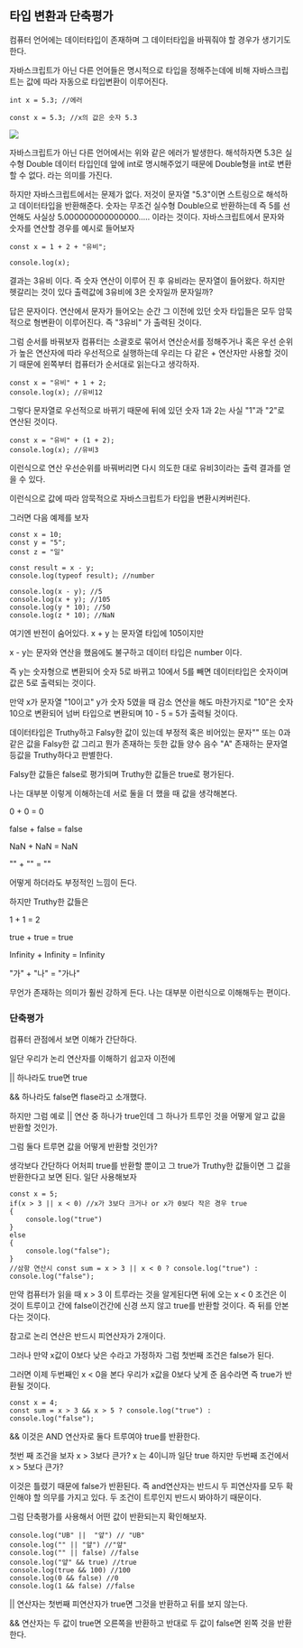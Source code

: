 ## 타입 변환과 단축평가

컴퓨터 언어에는 데이터타입이 존재하며 그 데이터타입을 바꿔줘야 할 경우가 생기기도한다.

자바스크립트가 아닌 다른 언어들은 명시적으로 타입을 정해주는데에 비해 자바스크립트는 값에 따라 자동으로 타입변환이 이루어진다. 

```
int x = 5.3; //에러
```

```
const x = 5.3; //x의 값은 숫자 5.3
```

![](C:\Users\YUBI\Documents\GitHub\README-REPO\Image\DataType.PNG)

자바스크립트가 아닌 다른 언어에서는 위와 같은 에러가 발생한다. 해석하자면 5.3은 실수형 Double 데이터 타입인데 앞에 int로 명시해주었기 때문에 Double형을 int로 변환할 수 없다. 라는 의미를 가진다.

하지만 자바스크립트에서는 문제가 없다. 저것이 문자열 "5.3"이면 스트링으로 해석하고 데이터타입을 반환해준다. 숫자는 무조건 실수형 Double으로 반환하는데 즉 5를 선언해도 사실상 5.000000000000000..... 이라는 것이다. 자바스크립트에서 문자와 숫자를 연산할 경우를 예시로 들어보자

```
const x = 1 + 2 + "유비";

console.log(x);
```

결과는 3유비 이다.  즉 숫자 연산이 이루어 진 후 유비라는 문자열이 들어왔다. 하지만 헷갈리는 것이 있다 출력값에 3유비에 3은 숫자일까 문자일까? 

답은 문자이다. 연산에서 문자가 들어오는 순간 그 이전에 있던 숫자 타입들은 모두 암묵적으로 형변환이 이루어진다. 즉 "3유비" 가 출력된 것이다.

그럼 순서를 바꿔보자 컴퓨터는 소괄호로 묶어서 연산순서를 정해주거나 혹은 우선 순위가 높은 연산자에 따라 우선적으로 실행하는데 우리는 다 같은 + 연산자만 사용할 것이기 때문에 왼쪽부터 컴퓨터가 순서대로 읽는다고 생각하자.

```
const x = "유비" + 1 + 2;
console.log(x); //유비12
```

그렇다 문자열로 우선적으로 바뀌기 때문에 뒤에 있던 숫자 1과 2는 사실 "1"과 "2"로 연산된 것이다.

```
const x = "유비" + (1 + 2);
console.log(x); //유비3
```

이런식으로 연산 우선순위를 바꿔버리면 다시 의도한 대로 유비3이라는 출력 결과를 얻을 수 있다.

이런식으로 값에 따라 암묵적으로 자바스크립트가 타입을 변환시켜버린다.

그러면 다음 예제를 보자

```
const x = 10;
const y = "5";
const z = "일"

const result = x - y;
console.log(typeof result); //number

console.log(x - y); //5
console.log(x + y); //105
console.log(y * 10); //50
console.log(z * 10); //NaN
```

여기엔 반전이 숨어있다. x + y 는 문자열 타입에 105이지만

x - y는 문자와 연산을 했음에도 불구하고 데이터 타입은 number 이다.

즉 y는 숫자형으로 변환되어 숫자 5로 바뀌고 10에서 5를 빼면 데이터타입은 숫자이며 값은 5로 출력되는 것이다.

만약 x가 문자열 "10이고" y가 숫자 5였을 때 감소 연산을 해도 마찬가지로 "10"은 숫자 10으로 변환되어 넘버 타입으로 변환되며 10 - 5 = 5가 출력될 것이다.

데이터타입은 Truthy하고 Falsy한 값이 있는데 부정적 혹은 비어있는 문자"" 또는 0과 같은 값을 Falsy한 값 그리고 뭔가 존재하는 듯한 값들 양수 음수 "A" 존재하는 문자열 등값을 Truthy하다고 판별한다.

Falsy한 값들은 false로 평가되며 Truthy한 값들은 true로 평가된다. 

나는 대부분 이렇게 이해하는데 서로 둘을 더 했을 때 값을 생각해본다.

0 + 0 = 0

false + false = false

NaN + NaN = NaN

"" + "" = ""

어떻게 하더라도 부정적인 느낌이 든다.

하지만 Truthy한 값들은

1 + 1 = 2

true + true = true

Infinity + Infinity = Infinity

"가" + "나" = "가나"

무언가 존재하는 의미가 훨씬 강하게 든다. 나는 대부분 이런식으로 이해해두는 편이다.

### 단축평가

컴퓨터 관점에서 보면 이해가 간단하다.

일단 우리가 논리 연산자를 이해하기 쉽고자 이전에 

|| 하나라도 true면 true

&& 하나라도 false면 flase라고 소개했다.

하지만 그럼 예로 || 연산 중 하나가 true인데 그 하나가 트루인 것을 어떻게 알고 값을 반환할 것인가.

그럼 둘다 트루면 값을 어떻게 반환할 것인가?

생각보다 간단하다 어처피 true를 반환할 뿐이고 그 true가 Truthy한 값들이면 그 값을 반환한다고 보면 된다. 일단 사용해보자

```
const x = 5;
if(x > 3 || x < 0) //x가 3보다 크거나 or x가 0보다 작은 경우 true
{
	console.log("true")
}
else
{
	console.log("false");
}
//삼항 연산시 const sum = x > 3 || x < 0 ? console.log("true") : console.log("false");
```

만약 컴퓨터가 읽을 때 x > 3 이 트루라는 것을 알게된다면 뒤에 오는 x < 0 조건은 이것이 트루이고 간에 false이건간에 신경 쓰지 않고 true를 반환할 것이다. 즉 뒤를 안본다는 것이다.

참고로 논리 연산은 반드시 피연산자가 2개이다.

그러나 만약 x값이 0보다 낮은 수라고 가정하자 그럼 첫번째 조건은 false가 된다.

그러면 이제 두번째인 x < 0을 본다 우리가 x값을 0보다 낮게 준 음수라면 즉 true가 반환될 것이다.

```
const x = 4;
const sum = x > 3 && x > 5 ? console.log("true") : console.log("false"); 
```

&& 이것은 AND 연산자로 둘다 트루여야 true를 반환한다.

첫번 째 조건을 보자 x > 3보다 큰가? x 는 4이니까 일단 true 하지만 두번째 조건에서 x > 5보다 큰가?

이것은 틀렸기 때문에 false가 반환된다. 즉 and연산자는 반드시 두 피연산자를 모두 확인해야 할 의무를 가지고 있다. 두 조건이 트루인지 반드시 봐야하기 때문이다.

그럼 단축평가를 사용해서 어떤 값이 반환되는지 확인해보자.

```
console.log("UB" ||  "얖") // "UB"
console.log("" || "얖") //"얖"
console.log("" || false) //false
console.log("얖" && true) //true
console.log(true && 100) //100
console.log(0 && false) //0
console.log(1 && false) //false
```

|| 연산자는 첫번째 피연산자가 true면 그것을 반환하고 뒤를 보지 않는다.

&& 연산자는 두 값이 true면 오른쪽을 반환하고 반대로 두 값이 false면 왼쪽 것을 반환한다.



